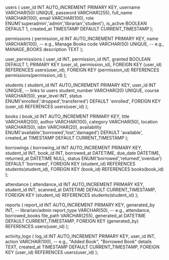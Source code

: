 users (
user_id INT AUTO_INCREMENT PRIMARY KEY,
username VARCHAR(50) UNIQUE,
password VARCHAR(255),
full_name VARCHAR(100),
email VARCHAR(100),
role ENUM('superadmin','admin','librarian','student'),
is_active BOOLEAN DEFAULT 1,
created_at TIMESTAMP DEFAULT CURRENT_TIMESTAMP
);

permissions (
permission_id INT AUTO_INCREMENT PRIMARY KEY,
name VARCHAR(100), -- e.g., Manage Books
code VARCHAR(50) UNIQUE, -- e.g., MANAGE_BOOKS
description TEXT
);

user_permissions (
user_id INT,
permission_id INT,
granted BOOLEAN DEFAULT 1,
PRIMARY KEY (user_id, permission_id),
FOREIGN KEY (user_id) REFERENCES users(user_id),
FOREIGN KEY (permission_id) REFERENCES permissions(permission_id)
);

students (
student_id INT AUTO_INCREMENT PRIMARY KEY,
user_id INT UNIQUE, -- links to users
student_number VARCHAR(20) UNIQUE,
course VARCHAR(50),
year_level INT,
status ENUM('enrolled','dropped','transferred') DEFAULT 'enrolled',
FOREIGN KEY (user_id) REFERENCES users(user_id)
);

books (
book_id INT AUTO_INCREMENT PRIMARY KEY,
title VARCHAR(200),
author VARCHAR(100),
category VARCHAR(50),
location VARCHAR(50),
isbn VARCHAR(20),
availability ENUM('available','borrowed','lost','damaged') DEFAULT 'available',
created_at TIMESTAMP DEFAULT CURRENT_TIMESTAMP
);

borrowings (
borrowing_id INT AUTO_INCREMENT PRIMARY KEY,
student_id INT,
book_id INT,
borrowed_at DATETIME,
due_date DATETIME,
returned_at DATETIME NULL,
status ENUM('borrowed','returned','overdue') DEFAULT 'borrowed',
FOREIGN KEY (student_id) REFERENCES students(student_id),
FOREIGN KEY (book_id) REFERENCES books(book_id)
);

attendance (
attendance_id INT AUTO_INCREMENT PRIMARY KEY,
student_id INT,
scanned_at DATETIME DEFAULT CURRENT_TIMESTAMP,
FOREIGN KEY (student_id) REFERENCES students(student_id)
);

reports (
report_id INT AUTO_INCREMENT PRIMARY KEY,
generated_by INT, -- librarian/admin
report_type VARCHAR(50), -- e.g., attendance, borrowed_books
file_path VARCHAR(255),
generated_at DATETIME DEFAULT CURRENT_TIMESTAMP,
FOREIGN KEY (generated_by) REFERENCES users(user_id)
);

activity_logs (
log_id INT AUTO_INCREMENT PRIMARY KEY,
user_id INT,
action VARCHAR(100), -- e.g., "Added Book", "Borrowed Book"
details TEXT,
created_at TIMESTAMP DEFAULT CURRENT_TIMESTAMP,
FOREIGN KEY (user_id) REFERENCES users(user_id)
);